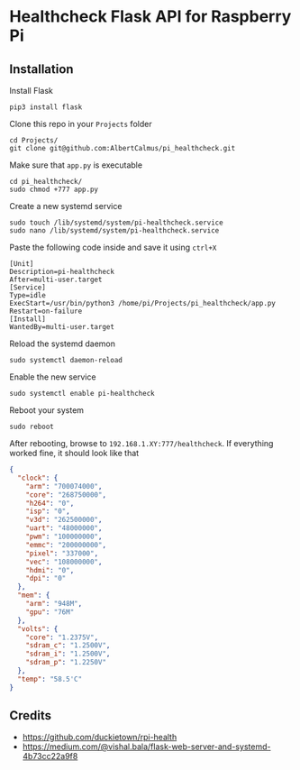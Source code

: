 # Healthcheck Flask API for Raspberry Pi

## Installation

Install Flask
```
pip3 install flask
```

Clone this repo in your `Projects` folder
```
cd Projects/
git clone git@github.com:AlbertCalmus/pi_healthcheck.git
```

Make sure that `app.py` is executable
```
cd pi_healthcheck/
sudo chmod +777 app.py
```

Create a new systemd service
```
sudo touch /lib/systemd/system/pi-healthcheck.service
sudo nano /lib/systemd/system/pi-healthcheck.service
```

Paste the following code inside and save it using `ctrl+X`

```
[Unit]
Description=pi-healthcheck
After=multi-user.target
[Service]
Type=idle
ExecStart=/usr/bin/python3 /home/pi/Projects/pi_healthcheck/app.py
Restart=on-failure
[Install]
WantedBy=multi-user.target
```

Reload the systemd daemon
```
sudo systemctl daemon-reload
```

Enable the new service
```
sudo systemctl enable pi-healthcheck
```

Reboot your system
```
sudo reboot
```

After rebooting, browse to `192.168.1.XY:777/healthcheck`. If everything worked fine, it should look like that
```json
{
  "clock": {
    "arm": "700074000",
    "core": "268750000",
    "h264": "0",
    "isp": "0",
    "v3d": "262500000",
    "uart": "48000000",
    "pwm": "100000000",
    "emmc": "200000000",
    "pixel": "337000",
    "vec": "108000000",
    "hdmi": "0",
    "dpi": "0"
  },
  "mem": {
    "arm": "948M",
    "gpu": "76M"
  },
  "volts": {
    "core": "1.2375V",
    "sdram_c": "1.2500V",
    "sdram_i": "1.2500V",
    "sdram_p": "1.2250V"
  },
  "temp": "58.5'C"
}
```

## Credits
- https://github.com/duckietown/rpi-health
- https://medium.com/@vishal.bala/flask-web-server-and-systemd-4b73cc22a9f8